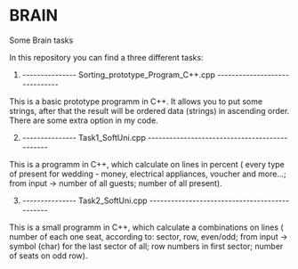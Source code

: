 # BRAIN
Some Brain tasks


In this repository you can find a three different tasks:


1. --------------- Sorting_prototype_Program_C++.cpp  ------------------------------

This is a basic prototype programm in C++.
It allows you to put some strings, after that the result will be ordered data (strings) in ascending order.
There are some extra option in my code.




2. --------------- Task1_SoftUni.cpp  ----------------------------------------------

This is a programm in C++, which calculate on lines in percent ( every type of present for wedding - money, 
electrical appliances, voucher and more...;  from  input -> number of all guests; number of all present).




3. --------------- Task2_SoftUni.cpp  ----------------------------------------------

This is a small programm in C++, which calculate a combinations on lines ( number of each one seat, according to: 
sector, row, even/odd; from  input -> symbol (char) for the last sector of all; row numbers in first sector; 
number of seats on odd row).
